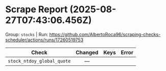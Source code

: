 # Scrape Report (2025-08-27T07:43:06.456Z)

Group: `stocks`  |  Run: https://github.com/AlbertoRoca96/scraping-checks-scheduler/actions/runs/17260519753

| Check | Changed | Keys | Error |
|---|:---:|:--|:--|
| `stock_ntdoy_global_quote` | — |  |  |
